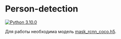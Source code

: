 # Person-detection

[![Python 3.10.0](https://img.shields.io/badge/python-3.7.9-blue.svg)]([https://www.python.org/downloads/release/python-379/](https://www.python.org/downloads/release/python-3100/))

Для работы необходима модель [mask_rcnn_coco.h5](https://github.com/matterport/Mask_RCNN/releases/download/v2.0/mask_rcnn_coco.h5).
